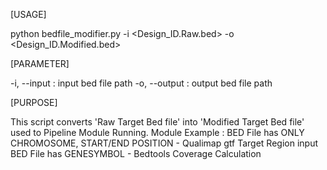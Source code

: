 [USAGE]

python bedfile_modifier.py -i <Design_ID.Raw.bed> -o <Design_ID.Modified.bed>

[PARAMETER]

-i, --input  : input bed file path
-o, --output : output bed file path

[PURPOSE]

This script converts 'Raw Target Bed file' into 'Modified Target Bed file' used to Pipeline Module Running.
Module Example : 
    BED File has ONLY CHROMOSOME, START/END POSITION - Qualimap gtf Target Region input
    BED File has GENESYMBOL - Bedtools Coverage Calculation
